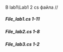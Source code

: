 В lab1\Lab1 2 cs файла
//
<h5>File_lab1.cs 1-11 </h5>
<h5>File_lab2.cs 1-8</h5>
<h5>File_lab3.cs 1-2</h5>


